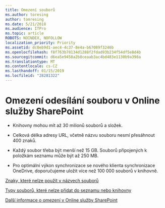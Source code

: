 ```yaml
---
title: Omezení souborů
ms.author: toresing
author: tomresing
ms.date: 5/21/2018
ms.audience: ITPro
ms.topic: article
ROBOTS: NOINDEX, NOFOLLOW
localization_priority: Priority
ms.assetid: dc0eb9d1-aec4-4c37-8e4a-b67089f3246b
ms.openlocfilehash: f8f763b78134d1288f2fdad93b234f54df5e8d4b
ms.sourcegitcommit: d6ea5e9458a2b8ceaab3ac4bd483e1130b9a398a
ms.translationtype: MT
ms.contentlocale: cs-CZ
ms.lasthandoff: 01/15/2019
ms.locfileid: "28281322"
---
```

# <a name="file-upload-limits-in-sharepoint-online"></a>Omezení odesílání souboru v Online služby SharePoint

- Knihovny mohou mít až 30 milionů souborů a složek.
    
- Celková délka adresy URL, včetně názvu souboru nesmí přesáhnout 400 znaků.
    
- Každý soubor třeba být menší než 15 GB. Souborů připojených k položkám seznamu může být až 250 MB.
    
- Pro optimální výkon synchronizace se nového klienta synchronizace OneDrive, doporučujeme uložit více než 100 000 souborů v knihovně. 
    
[Znaky, které nelze použít v názvech souborů](https://go.microsoft.com/fwlink/?linkid=866430)
  
[Typy souborů, které nelze přidat do seznamu nebo knihovny](https://go.microsoft.com/fwlink/?linkid=273757)
  
[Další informace o omezení v Online služby SharePoint](https://go.microsoft.com/fwlink/?linkid=271273)
  

